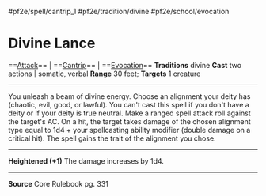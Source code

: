 #pf2e/spell/cantrip_1 #pf2e/tradition/divine #pf2e/school/evocation 
# Divine Lance
==[Attack](../../../Traits/Attack.md)== | ==[Cantrip](../../../Traits/Cantrip.md)== | ==[Evocation](../../../Traits/Evocation.md)==
**Traditions** divine
**Cast** two actions |  somatic, verbal
**Range** 30 feet; **Targets** 1 creature

---
You unleash a beam of divine energy. Choose an alignment your deity has (chaotic, evil, good, or lawful). You can't cast this spell if you don't have a deity or if your deity is true neutral. Make a ranged spell attack roll against the target's AC. On a hit, the target takes damage of the chosen alignment type equal to 1d4 + your spellcasting ability modifier (double damage on a critical hit). The spell gains the trait of the alignment you chose.

---
**Heightened (+1)** The damage increases by 1d4.

---
**Source** Core Rulebook pg. 331